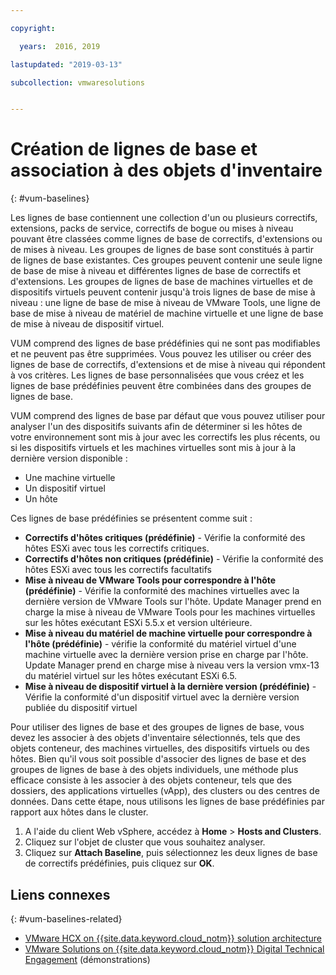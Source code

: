 ```yaml
---

copyright:

  years:  2016, 2019

lastupdated: "2019-03-13"

subcollection: vmwaresolutions


---
```


# Création de lignes de base et association à des objets d'inventaire
{: #vum-baselines}

Les lignes de base contiennent une collection d'un ou plusieurs correctifs, extensions, packs de service, correctifs de bogue ou mises à niveau pouvant être classées comme lignes de base de correctifs, d'extensions ou de mises à niveau. Les groupes de lignes de base sont constitués à partir de lignes de base existantes. Ces groupes peuvent contenir une seule ligne de base de mise à niveau et différentes lignes de base de correctifs et d'extensions. Les groupes de lignes de base de machines virtuelles et de dispositifs virtuels peuvent contenir jusqu'à trois lignes de base de mise à niveau : une ligne de base de mise à niveau de VMware Tools, une ligne de base de mise à niveau de matériel de machine virtuelle et une ligne de base de mise à niveau de dispositif virtuel.

VUM comprend des lignes de base prédéfinies qui ne sont pas modifiables et ne peuvent pas être supprimées. Vous pouvez les utiliser ou créer des lignes de base de correctifs, d'extensions et de mise à niveau qui répondent à vos critères. Les lignes de base personnalisées que vous créez et les lignes de base prédéfinies peuvent être combinées dans des groupes de lignes de base.

VUM comprend des lignes de base par défaut que vous pouvez utiliser pour analyser l'un des dispositifs suivants afin de déterminer si les hôtes de votre environnement sont mis à jour avec les correctifs les plus récents, ou si les dispositifs virtuels et les machines virtuelles sont mis à jour à la dernière version disponible :
* Une machine virtuelle
* Un dispositif virtuel
* Un hôte

Ces lignes de base prédéfinies se présentent comme suit :
* **Correctifs d'hôtes critiques (prédéfinie)** - Vérifie la conformité des hôtes ESXi avec tous les correctifs critiques.
* **Correctifs d'hôtes non critiques (prédéfinie)** - Vérifie la conformité des hôtes ESXi avec tous les correctifs facultatifs
* **Mise à niveau de VMware Tools pour correspondre à l'hôte (prédéfinie)** - Vérifie la conformité des machines virtuelles avec la dernière version de VMware Tools sur l'hôte. Update Manager prend en charge la mise à niveau de VMware Tools pour les machines virtuelles sur les hôtes exécutant ESXi 5.5.x et version ultérieure.
* **Mise à niveau du matériel de machine virtuelle pour correspondre à l'hôte (prédéfinie)** - vérifie la conformité du matériel virtuel d'une machine virtuelle avec la dernière version prise en charge par l'hôte. Update Manager prend en charge mise à niveau vers la version vmx-13 du matériel virtuel sur les hôtes exécutant ESXi 6.5.
* **Mise à niveau de dispositif virtuel à la dernière version (prédéfinie)** - Vérifie la conformité d'un dispositif virtuel avec la dernière version publiée du dispositif virtuel

Pour utiliser des lignes de base et des groupes de lignes de base, vous devez les associer à des objets d'inventaire sélectionnés, tels que des objets conteneur, des machines virtuelles, des dispositifs virtuels ou des hôtes. Bien qu'il vous soit possible d'associer des lignes de base et des groupes de lignes de base à des objets individuels, une méthode plus efficace consiste à les associer à des objets conteneur, tels que des dossiers, des applications virtuelles (vApp), des clusters ou des centres de données. Dans cette étape, nous utilisons les lignes de base prédéfinies par rapport aux hôtes dans le cluster.

1. A l'aide du client Web vSphere, accédez à **Home** > **Hosts and Clusters**.
2. Cliquez sur l'objet de cluster que vous souhaitez analyser.
3. Cliquez sur **Attach Baseline**, puis sélectionnez les deux lignes de base de correctifs prédéfinies, puis cliquez sur **OK**.

## Liens connexes
{: #vum-baselines-related}

* [VMware HCX on {{site.data.keyword.cloud_notm}} solution architecture](/docs/services/vmwaresolutions/services?topic=vmware-solutions-hcx-archi-intro#hcx-archi-intro)
* [VMware Solutions on {{site.data.keyword.cloud_notm}} Digital Technical Engagement](https://ibm-dte.mybluemix.net/ibm-vmware) (démonstrations)
